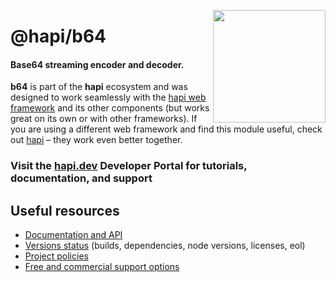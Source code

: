 <a href="https://hapi.dev"><img src="https://raw.githubusercontent.com/hapijs/assets/master/images/family.png" width="180px" align="right" /></a>

# @hapi/b64

#### Base64 streaming encoder and decoder.

**b64** is part of the **hapi** ecosystem and was designed to work seamlessly with the [hapi web framework](https://hapi.dev) and its other components (but works great on its own or with other frameworks). If you are using a different web framework and find this module useful, check out [hapi](https://hapi.dev) – they work even better together.

### Visit the [hapi.dev](https://hapi.dev) Developer Portal for tutorials, documentation, and support

## Useful resources

- [Documentation and API](https://hapi.dev/family/b64/)
- [Versions status](https://hapi.dev/resources/status/#b64) (builds, dependencies, node versions, licenses, eol)
- [Project policies](https://hapi.dev/policies/)
- [Free and commercial support options](https://hapi.dev/support/)

